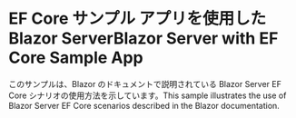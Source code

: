 # <a name="blazor-server-with-ef-core-sample-app"></a><span data-ttu-id="faca8-101">EF Core サンプル アプリを使用した Blazor Server</span><span class="sxs-lookup"><span data-stu-id="faca8-101">Blazor Server with EF Core Sample App</span></span>

<span data-ttu-id="faca8-102">このサンプルは、Blazor のドキュメントで説明されている Blazor Server EF Core シナリオの使用方法を示しています。</span><span class="sxs-lookup"><span data-stu-id="faca8-102">This sample illustrates the use of Blazor Server EF Core scenarios described in the Blazor documentation.</span></span>

